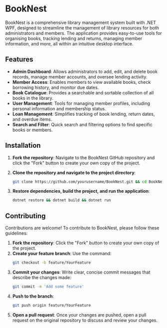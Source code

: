 # BookNest

BookNest is a comprehensive library management system built with .NET WPF, designed to streamline the management of library resources for both administrators and members. The application provides easy-to-use tools for organising books, tracking lending and returns, managing member information, and more, all within an intuitive desktop interface.

## Features

- **Admin Dashboard**: Allows administrators to add, edit, and delete book records, manage member accounts, and oversee lending activity.
- **Member Access**: Enables members to view available books, check borrowing history, and monitor due dates.
- **Book Catalogue**: Provides a searchable and sortable collection of all books in the library.
- **User Management**: Tools for managing member profiles, including personal information and membership status.
- **Loan Management**: Simplifies tracking of book lending, return dates, and overdue items.
- **Search and Filter**: Quick search and filtering options to find specific books or members.

## Installation

1. **Fork the repository**: Navigate to the BookNest GitHub repository and click the "Fork" button to create your own copy of the project.

2. **Clone the repository and navigate to the project directory**:

   ```bash
   git clone https://github.com/yourusername/BookNest.git && cd BookNest
   ```

3. **Restore dependencies, build the project, and run the application**:

   ```bash
   dotnet restore && dotnet build && dotnet run
   ```

## Contributing

Contributions are welcome! To contribute to BookNest, please follow these guidelines:

1. **Fork the repository**: Click the "Fork" button to create your own copy of the project.
2. **Create your feature branch**: Use the command:
   ```bash
   git checkout -b feature/YourFeature
   ```
3. **Commit your changes**: Write clear, concise commit messages that describe the changes made:
   ```bash
   git commit -m 'Add some feature'
   ```
4. **Push to the branch**: 
   ```bash
   git push origin feature/YourFeature
   ```
5. **Open a pull request**: Once your changes are pushed, open a pull request on the original repository to discuss and review your changes.

